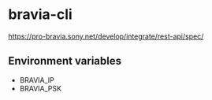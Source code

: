 # bravia-cli

https://pro-bravia.sony.net/develop/integrate/rest-api/spec/  

## Environment variables
- BRAVIA_IP
- BRAVIA_PSK

